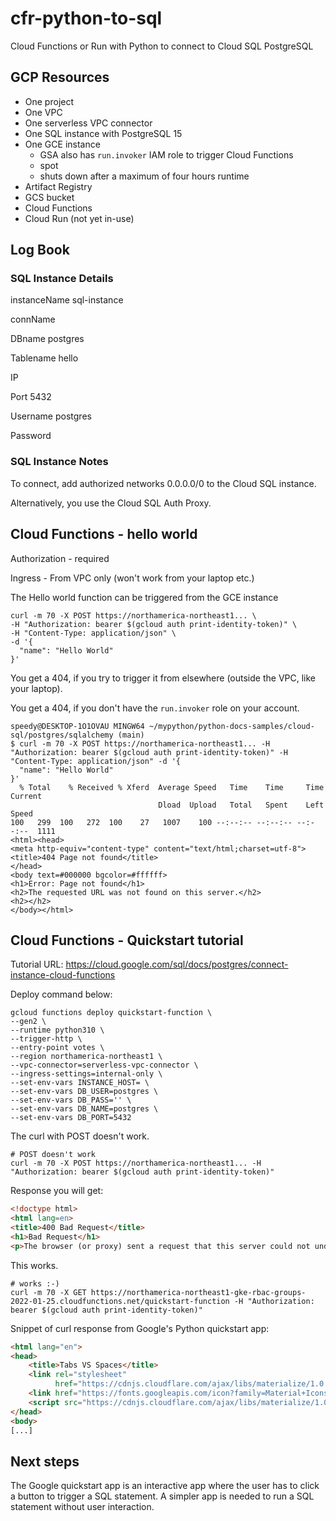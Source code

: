 # cfr-python-to-sql

Cloud Functions or Run with Python to connect to Cloud SQL PostgreSQL

## GCP Resources

- One project
- One VPC
- One serverless VPC connector
- One SQL instance with PostgreSQL 15
- One GCE instance
  - GSA also has `run.invoker` IAM role to trigger Cloud Functions
  - spot
  - shuts down after a maximum of four hours runtime
- Artifact Registry
- GCS bucket
- Cloud Functions
- Cloud Run (not yet in-use)

## Log Book

### SQL Instance Details

instanceName sql-instance

connName 

DBname postgres

Tablename hello

IP 

Port 5432

Username postgres

Password 

### SQL Instance Notes
To connect, add authorized networks 0.0.0.0/0 to the Cloud SQL instance.

Alternatively, you use the Cloud SQL Auth Proxy.

## Cloud Functions - hello world
Authorization - required

Ingress - From VPC only (won't work from your laptop etc.)

The Hello world function can be triggered from the GCE instance

```shell
curl -m 70 -X POST https://northamerica-northeast1... \
-H "Authorization: bearer $(gcloud auth print-identity-token)" \
-H "Content-Type: application/json" \
-d '{
  "name": "Hello World"
}'
```

You get a 404, if you try to trigger it from elsewhere (outside the VPC, like your laptop).

You get a 404, if you don't have the `run.invoker` role on your account.

```shell
speedy@DESKTOP-1O1OVAU MINGW64 ~/mypython/python-docs-samples/cloud-sql/postgres/sqlalchemy (main)
$ curl -m 70 -X POST https://northamerica-northeast1... -H "Authorization: bearer $(gcloud auth print-identity-token)" -H "Content-Type: application/json" -d '{
  "name": "Hello World"
}'
  % Total    % Received % Xferd  Average Speed   Time    Time     Time  Current
                                 Dload  Upload   Total   Spent    Left  Speed
100   299  100   272  100    27   1007    100 --:--:-- --:--:-- --:--:--  1111
<html><head>
<meta http-equiv="content-type" content="text/html;charset=utf-8">
<title>404 Page not found</title>
</head>
<body text=#000000 bgcolor=#ffffff>
<h1>Error: Page not found</h1>
<h2>The requested URL was not found on this server.</h2>
<h2></h2>
</body></html>
```

## Cloud Functions - Quickstart tutorial

Tutorial URL: https://cloud.google.com/sql/docs/postgres/connect-instance-cloud-functions

Deploy command below:

```shell
gcloud functions deploy quickstart-function \
--gen2 \
--runtime python310 \
--trigger-http \
--entry-point votes \
--region northamerica-northeast1 \
--vpc-connector=serverless-vpc-connector \
--ingress-settings=internal-only \
--set-env-vars INSTANCE_HOST= \
--set-env-vars DB_USER=postgres \
--set-env-vars DB_PASS='' \
--set-env-vars DB_NAME=postgres \
--set-env-vars DB_PORT=5432
```

The curl with POST doesn't work.

```shell
# POST doesn't work
curl -m 70 -X POST https://northamerica-northeast1... -H "Authorization: bearer $(gcloud auth print-identity-token)"
```

Response you will get:

```html
<!doctype html>
<html lang=en>
<title>400 Bad Request</title>
<h1>Bad Request</h1>
<p>The browser (or proxy) sent a request that this server could not understand.</p>
```

This works.

```shell
# works :-)
curl -m 70 -X GET https://northamerica-northeast1-gke-rbac-groups-2022-01-25.cloudfunctions.net/quickstart-function -H "Authorization: bearer $(gcloud auth print-identity-token)"
```

Snippet of curl response from Google's Python quickstart app:

```html
<html lang="en">
<head>
    <title>Tabs VS Spaces</title>
    <link rel="stylesheet"
          href="https://cdnjs.cloudflare.com/ajax/libs/materialize/1.0.0/css/materialize.min.css">
    <link href="https://fonts.googleapis.com/icon?family=Material+Icons" rel="stylesheet">
    <script src="https://cdnjs.cloudflare.com/ajax/libs/materialize/1.0.0/js/materialize.min.js"></script>
</head>
<body>
[...]
```

## Next steps

The Google quickstart app is an interactive app where the user has to click a button to
trigger a SQL statement.
A simpler app is needed to run a SQL statement without user interaction.
